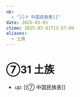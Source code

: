 ```yaml
---
up:
  - "[[⑦ 中国民族表]]"
date: 2025-03-01
ctime: 2025-03-01T13:57:04
aliases:
  - 土族
---
```


# ⑦31 土族

- up: [[⑦ 中国民族表]]
